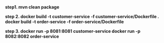 **step1. mvn clean package**



**step 2. 
docker build -t customer-service -f customer-service/Dockerfile .
docker build -t order-service -f order-service/Dockerfile**


**step 3. 
docker run -p 8081:8081 customer-service
docker run -p 8082:8082 order-service**
